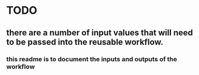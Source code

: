 # TODO 
## there are a number of input values that will need to be passed into the reusable workflow.  
### this readme is to document the inputs and outputs of the workflow